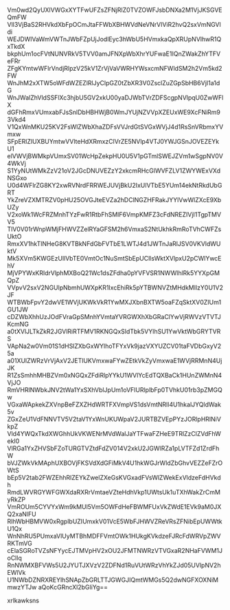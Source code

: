 Vm0wd2QyUXlVWGxXYTFwUFZsZFNjRlZ0TVZOWFJsbDNXa2M1VjJKSGVEQmFW
Vll3VjBaS2RHVkdXbFpOCmJtaFFWbXBHWVdNeVNrVlViR2hvQ2sxVmNGVldi
WEJDWlVaWmVWTnJWbFZpUjJodlEyc3hWbU5HVmxkaQpXRUpNVlhwR1QxTkdX
bkphUm1ocFVtNUNVRkV5TVV0amJFNXpWbXhrYUFwaE1IQnZWakZhYTFVeFRr
ZFgKYmtwWFlrVndjRlpzV25kV1ZrVjVaVWRHYWsxcmNFWldSM2h2Vm5kd2FW
WnJhM2xXTW5oWFdWZEZlRlJyClpGZ0tZbXR3V0ZsclZuZGpSbHB6VjI1a1dG
WnJWalZhVldSSFlXc3hjbU5GV2xkU00yaDJWbTVrZDFScgpNVlpqU0ZwWFlX
dGFhRmxVUmxabFJsSnlDbHBHWjB0WmJYUjNZVVpXZEUxWE9XcFNiRm93Vkd4
V1QxWnMKU25KV2FsWlZWbXhaZDFsVVJrdGtSVGxWVjJ4d1RsSnVRbmxYVmxw
SFpERlZlUXBUYmtwVVlteHdXRmxzClVrZE5NVlp4VTJ0YWJGSnJOVEZEYkU1
elVWVjBWMkpVUmxSV01WcHpZekpHU0U5V1pGTmlSWEJZVm1wSgpNV0V4WkVj
S1YyNUtWMkZzV21oV2JGcDNUVEZzY2xkcmRHcGlWVFZLV1ZWYWExVXdNSGxo
U0d4WFlrZG8KY2xwRVNrdFRRWEJUVjBkU2IxUlVTbE5YUm14ekNtRkdUbGRT
YkZreVZXMTRZV0pHU25OVGJteEVZa2hDClNGZHFRakJYYlVwWlZXcE9XbUZy
V2xoWk1WcFRZMnhTYzFwR1RtbFhSMlF6VmpKMFZ3cFdNREZIVjI1TgpTMVV5
TlV0V01rWnpWMjFHWVZZelRYaGFSM2h6VmxaS2NtUkhkRmRoTVhCWFZsUktO
RmxXV1hkTlNHeG8KVTBkNFdGbFVTbE1LWTJ4d1JWTnJaRlJSV0VKVldWUktV
Mk5XVm5KWGEzUllVbTE0VmtOc1NuSmtSbEpUCllsWktXVlpxU2pCWlYwcEhV
MjVPYWxKRldrVlphMXBoQ21Wc1dsZFdha0pYVFVSR1NWWlhlRk5YYXpGMQpZ
VVpvV2sxV2NGUlpNbmhUWXpKR1IxcEhiRk5pYTBWNVZtMHdkMlIzY0U1V2JF
WTBWbFpvY2dwVE1WVjUKWkVkR1YwMXJXbnBXTW5oaFZqSktXV0ZIUm1GU1JW
cDZWbXhhUzJOdFVraGpSMnhYVmtaYVRGWXhXbGRaClYwVjRWVzVTVTJKcmNG
a0tXVlJLTkZkR2JGVlRiRTFMV1RKNGQxSldTbk5VYlhSU1YwVktWbGRYTVRS
VApNa2w0Vm01S1dHSlZXbGxWYlhoTFYxVk9jazVXYUZCV01taFVDbGxyV25a
a01XUlZWRzVrVjAxV2JETlUKVmxwaFYwZEtkVkZyVmxwaE1WVjRRMnN4UjJK
R1ZsSmhhMHBZVm0xNGQxZFdiRlpYYkU1WVlYcEdTQXBaCk1HUnZWMnN4VjJO
RmVHRlNWbkJNV2tWa1YxSXhVblJpUm1oVFlURlplbFp0TVhkU01rb3pZMGQw
VGxaWApkekZXVnpBeFZXZHdWRTFXVmpVS1dsVmtNRll4U1hkalJYQldWak5v
ZGxZeU1VdFNNVTV5V2taV1YxWnUKUWpaV2JURTBZVEpPYzJORlpHRlNiVkpZ
Vld4YWQxTkdXWGhhUkVKWENrMVdWalJaYTFwaFZHeE9TRlZzClZVdFhWekI0
VlRGa1YxZHVSbFZoTURGTVZtdFdZV014V2xkU2JGWlRZa1pLVTFZd1ZrdFhW
bVJZWkVkMAphUXBOVjFKSVdXdGFiMkV4U1hkWGJrWldZbGhvVEZZeFZrOWtS
bEp5V2tab2FWZEhhRlZEYkZwelZXeGsKVGxadFVsWlZWekExVldzeFdHVkdh
RmdLWVRGYWFGWXdaRXRrVmtaeVZteHdhVkp1UWtsUk1uTXhWakZrCmMyRkZP
VmROUm5CYVYxWm9kMUl5Vm5OWFdHeFBWMFUxVkZWdE1EVk9aM0JXQ2xaNlFU
RlhWbHBMVW0xRgplbUZIUmxkV01VcE5WbFJHWVZReVRsZFNibEpUWWtkU1Qx
WnNhRU5PUmxaVlUyMTBhMDFFVmtOWk1HUkgKVkdzeFJRcFdWRVpZWVRKTmVG
cElaSGRoTVZsNFYycEJTMVpHV2xOU2JFMTNWRzVTVGxaR2NHaFVWM1JoCllq
RnNWMXBFVWs5U2JYUTJXVzV2ZDFNd1RuVUtWRzVhYkZJd05UVlpNV2hEWlVk
U1NWbDZNRXREYlhSNApZbGRLTTJGWGJIQmtWMGs5Q2dwNGFXOXNiMmwzYTJw
aQoKcGRncXl2bGliYg==

xrlkawksns